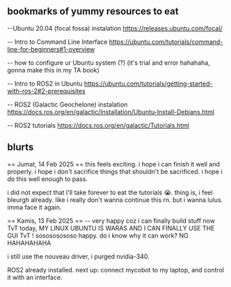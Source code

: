 bookmarks of yummy resources to eat 
-

--Ubuntu 20.04 (focal fossa) instalation
https://releases.ubuntu.com/focal/ 

-- Intro to Command Line Interface
https://ubuntu.com/tutorials/command-line-for-beginners#1-overview

-- how to configure ur Ubuntu system (?) (it's trial and error hahahaha, gonna make this in my TA book)

-- Intro to ROS2 in Ubuntu
https://ubuntu.com/tutorials/getting-started-with-ros-2#2-prerequisites

-- ROS2 (Galactic Geochelone) instalation
https://docs.ros.org/en/galactic/Installation/Ubuntu-Install-Debians.html

-- ROS2 tutorials
https://docs.ros.org/en/galactic/Tutorials.html


blurts
-
== Jumat, 14 Feb 2025 ==
this feels exciting. 
i hope i can finish it well and properly.
i hope i don't sacrifice things that shouldn't be sacrificed.
i hope i do this well enough to pass.

i did not expect that I'll take forever to eat the tutorials 😭. thing is, i feel bleurgh already. like i really don't wanna continue this rn. but i wanna lulus. imma face it again.

== Kamis, 13 Feb 2025 ==
-- very happy coz i can finally build stuff now TvT
today, MY LINUX UBUNTU IS WARAS AND I CAN FINALLY USE THE GUI TvT ! sosososososo happy. 
do i know why it can work? NO HAHAHAHAHA

i still use the nouveau driver,
i purged nvidia-340.

ROS2 already installed. 
next up: connect mycobot to my laptop, and control it with an interface. 
